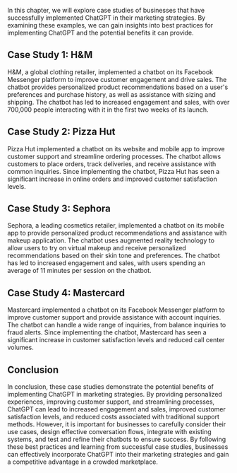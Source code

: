 
In this chapter, we will explore case studies of businesses that have successfully implemented ChatGPT in their marketing strategies. By examining these examples, we can gain insights into best practices for implementing ChatGPT and the potential benefits it can provide.

Case Study 1: H\&M
------------------

H\&M, a global clothing retailer, implemented a chatbot on its Facebook Messenger platform to improve customer engagement and drive sales. The chatbot provides personalized product recommendations based on a user's preferences and purchase history, as well as assistance with sizing and shipping. The chatbot has led to increased engagement and sales, with over 700,000 people interacting with it in the first two weeks of its launch.

Case Study 2: Pizza Hut
-----------------------

Pizza Hut implemented a chatbot on its website and mobile app to improve customer support and streamline ordering processes. The chatbot allows customers to place orders, track deliveries, and receive assistance with common inquiries. Since implementing the chatbot, Pizza Hut has seen a significant increase in online orders and improved customer satisfaction levels.

Case Study 3: Sephora
---------------------

Sephora, a leading cosmetics retailer, implemented a chatbot on its mobile app to provide personalized product recommendations and assistance with makeup application. The chatbot uses augmented reality technology to allow users to try on virtual makeup and receive personalized recommendations based on their skin tone and preferences. The chatbot has led to increased engagement and sales, with users spending an average of 11 minutes per session on the chatbot.

Case Study 4: Mastercard
------------------------

Mastercard implemented a chatbot on its Facebook Messenger platform to improve customer support and provide assistance with account inquiries. The chatbot can handle a wide range of inquiries, from balance inquiries to fraud alerts. Since implementing the chatbot, Mastercard has seen a significant increase in customer satisfaction levels and reduced call center volumes.

Conclusion
----------

In conclusion, these case studies demonstrate the potential benefits of implementing ChatGPT in marketing strategies. By providing personalized experiences, improving customer support, and streamlining processes, ChatGPT can lead to increased engagement and sales, improved customer satisfaction levels, and reduced costs associated with traditional support methods. However, it is important for businesses to carefully consider their use cases, design effective conversation flows, integrate with existing systems, and test and refine their chatbots to ensure success. By following these best practices and learning from successful case studies, businesses can effectively incorporate ChatGPT into their marketing strategies and gain a competitive advantage in a crowded marketplace.


